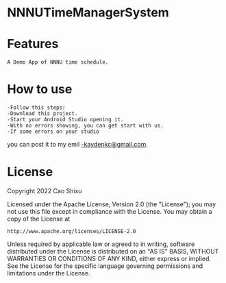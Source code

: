 # NNNUTimeManagerSystem

Features
========
    A Demo App of NNNU time schedule.
How to use
==========
    -Follow this steps:
    -Download this project.
    -Start your Android Studio opening it.
    -With no errors showing, you can get start with us.
    -If some errors on your studio
you can post it to my emil
    -kaydenkc@gmail.com.

License
=======
Copyright 2022 Cao Shixu

Licensed under the Apache License, Version 2.0 (the "License");
you may not use this file except in compliance with the License.
You may obtain a copy of the License at

    http://www.apache.org/licenses/LICENSE-2.0

Unless required by applicable law or agreed to in writing, software
distributed under the License is distributed on an "AS IS" BASIS,
WITHOUT WARRANTIES OR CONDITIONS OF ANY KIND, either express or implied.
See the License for the specific language governing permissions and
limitations under the License.
